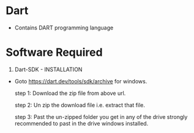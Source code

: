# Dart
* Contains DART programming language 
# Software Required
   1. Dart-SDK - INSTALLATION
      
   * Goto https://dart.dev/tools/sdk/archive for windows.
     
     step 1: Download the zip file from above url.
     
     step 2: Un zip the download file i.e. extract that file.
     
     step 3: Past the un-zipped folder you get in any of the drive 
             strongly recommended to past in the drive windows installed.
      



